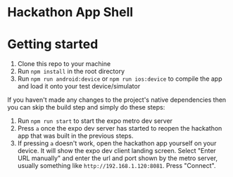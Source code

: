 # Hackathon App Shell

# Getting started

1. Clone this repo to your machine
2. Run `npm install` in the root directory
3. Run `npm run android:device` or `npm run ios:device` to compile the app and load it onto your test device/simulator

If you haven't made any changes to the project's native dependencies then you can skip the build step and simply do these steps:

1. Run `npm run start` to start the expo metro dev server
2. Press `a` once the expo dev server has started to reopen the hackathon app that was built in the previous steps.
3. If pressing `a` doesn't work, open the hackathon app yourself on your device. It will show the expo dev client landing screen. Select "Enter URL manually" and enter the url and port shown by the metro server, usually something like `http://192.168.1.120:8081`. Press "Connect".
